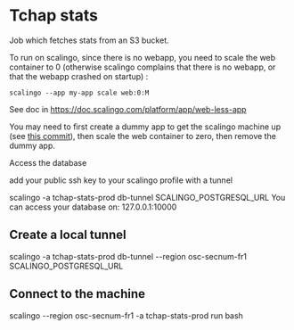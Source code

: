 # Tchap stats

Job which fetches stats from an S3 bucket.

To run on scalingo, since there is no webapp, you need to scale the web container to 0 (otherwise scalingo complains that there is no webapp, or that the webapp crashed on startup) :

`scalingo --app my-app scale web:0:M`

See doc in https://doc.scalingo.com/platform/app/web-less-app

You may need to first create a dummy app to get the scalingo machine up (see [this commit](https://github.com/tchapgouv/tchap-stats/commit/ad9ab080922d8150e69dc224b87562898038f6b8)), then scale the web container to zero, then remove the dummy app.

Access the database

add your public ssh key to your scalingo profile
with a tunnel 

scalingo -a tchap-stats-prod db-tunnel SCALINGO_POSTGRESQL_URL
You can access your database on:
127.0.0.1:10000


## Create a local tunnel 
scalingo -a tchap-stats-prod db-tunnel --region osc-secnum-fr1 SCALINGO_POSTGRESQL_URL

## Connect to the machine
scalingo --region osc-secnum-fr1 -a tchap-stats-prod run bash 